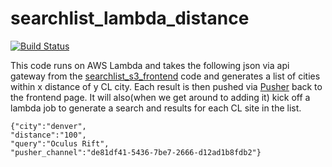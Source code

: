 # searchlist_lambda_distance

[![Build Status](https://travis-ci.org/fort-kickass/searchlist_lambda_distance.svg?branch=master)](https://travis-ci.org/fort-kickass/searchlist_lambda_distance)

This code runs on AWS Lambda and takes the following json via api gateway from the [searchlist_s3_frontend](https://github.com/fort-kickass/searchlist_s3_frontend) code and generates a list of cities within x distance of y CL city. Each result is then pushed via [Pusher](pusher.com) back to the frontend page.  It will also(when we get around to adding it) kick off a lambda job to generate a search and results for each CL site in the list.

```
{"city":"denver",
"distance":"100",
"query":"Oculus Rift",
"pusher_channel":"de81df41-5436-7be7-2666-d12ad1b8fdb2"}
```
